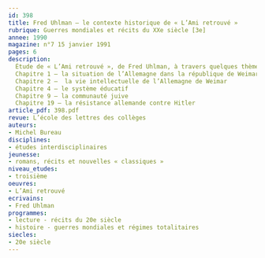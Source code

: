```yaml
---
id: 398
title: Fred Uhlman – le contexte historique de « L’Ami retrouvé » 
rubrique: Guerres mondiales et récits du XXe siècle [3e]
annee: 1990
magazine: n°7 15 janvier 1991
pages: 6
description: 
  Étude de « L’Ami retrouvé », de Fred Uhlman, à travers quelques thèmes historiques…
  Chapitre 1 – la situation de l’Allemagne dans la république de Weimar
  Chapitre 2 –  la vie intellectuelle de l’Allemagne de Weimar
  Chapitre 4 – le système éducatif
  Chapitre 9 – la communauté juive
  Chapitre 19 – la résistance allemande contre Hitler
article_pdf: 398.pdf
revue: L’école des lettres des collèges
auteurs:
- Michel Bureau
disciplines:
- études interdisciplinaires
jeunesse:
- romans, récits et nouvelles « classiques »
niveau_etudes:
- troisième
oeuvres:
- L’Ami retrouvé
ecrivains:
- Fred Uhlman
programmes:
- lecture - récits du 20e siècle
- histoire - guerres mondiales et régimes totalitaires
siecles:
- 20e siècle
---
```


